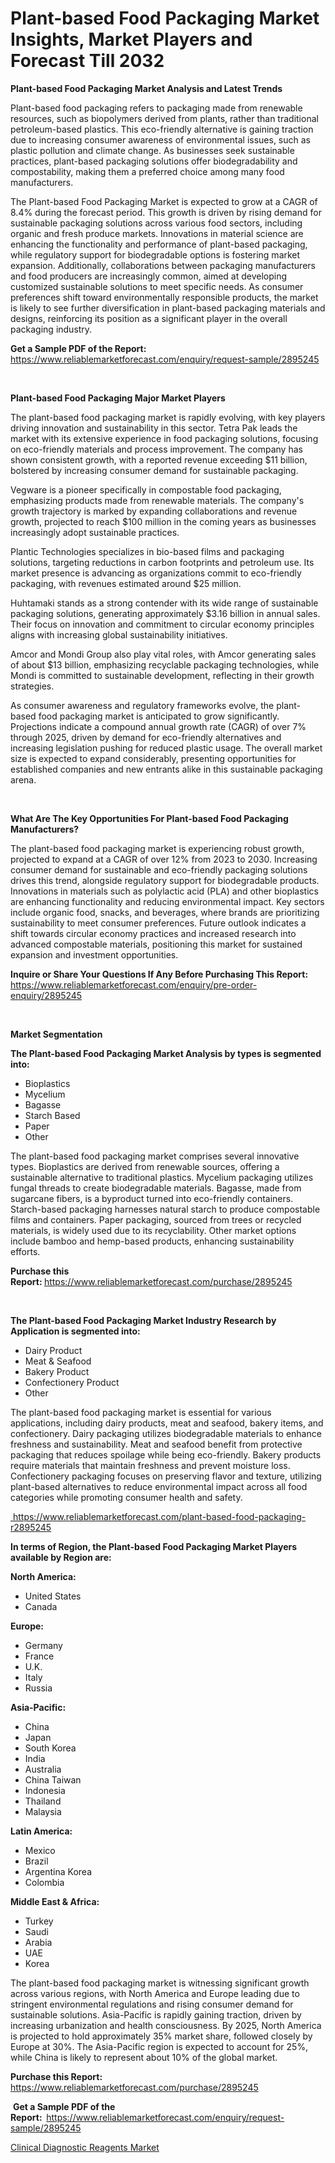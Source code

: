 <p><h1>Plant-based Food Packaging Market Insights, Market Players and Forecast Till 2032</h1></p><p><strong>Plant-based Food Packaging Market Analysis and Latest Trends</strong></p>
<p><p>Plant-based food packaging refers to packaging made from renewable resources, such as biopolymers derived from plants, rather than traditional petroleum-based plastics. This eco-friendly alternative is gaining traction due to increasing consumer awareness of environmental issues, such as plastic pollution and climate change. As businesses seek sustainable practices, plant-based packaging solutions offer biodegradability and compostability, making them a preferred choice among many food manufacturers.</p><p>The Plant-based Food Packaging Market is expected to grow at a CAGR of 8.4% during the forecast period. This growth is driven by rising demand for sustainable packaging solutions across various food sectors, including organic and fresh produce markets. Innovations in material science are enhancing the functionality and performance of plant-based packaging, while regulatory support for biodegradable options is fostering market expansion. Additionally, collaborations between packaging manufacturers and food producers are increasingly common, aimed at developing customized sustainable solutions to meet specific needs. As consumer preferences shift toward environmentally responsible products, the market is likely to see further diversification in plant-based packaging materials and designs, reinforcing its position as a significant player in the overall packaging industry.</p></p>
<p><strong>Get a Sample PDF of the Report:&nbsp;</strong> <a href="https://www.reliablemarketforecast.com/enquiry/request-sample/2895245?utm_campaign=2333&utm_medium=2&utm_source=Github&utm_content=ia&utm_term=15032025&utm_id=plant-based-food-packaging">https://www.reliablemarketforecast.com/enquiry/request-sample/2895245</a></p>
<p>&nbsp;</p>
<p><strong>Plant-based Food Packaging Major Market Players</strong></p>
<p><p>The plant-based food packaging market is rapidly evolving, with key players driving innovation and sustainability in this sector. Tetra Pak leads the market with its extensive experience in food packaging solutions, focusing on eco-friendly materials and process improvement. The company has shown consistent growth, with a reported revenue exceeding $11 billion, bolstered by increasing consumer demand for sustainable packaging.</p><p>Vegware is a pioneer specifically in compostable food packaging, emphasizing products made from renewable materials. The company's growth trajectory is marked by expanding collaborations and revenue growth, projected to reach $100 million in the coming years as businesses increasingly adopt sustainable practices.</p><p>Plantic Technologies specializes in bio-based films and packaging solutions, targeting reductions in carbon footprints and petroleum use. Its market presence is advancing as organizations commit to eco-friendly packaging, with revenues estimated around $25 million.</p><p>Huhtamaki stands as a strong contender with its wide range of sustainable packaging solutions, generating approximately $3.16 billion in annual sales. Their focus on innovation and commitment to circular economy principles aligns with increasing global sustainability initiatives.</p><p>Amcor and Mondi Group also play vital roles, with Amcor generating sales of about $13 billion, emphasizing recyclable packaging technologies, while Mondi is committed to sustainable development, reflecting in their growth strategies.</p><p>As consumer awareness and regulatory frameworks evolve, the plant-based food packaging market is anticipated to grow significantly. Projections indicate a compound annual growth rate (CAGR) of over 7% through 2025, driven by demand for eco-friendly alternatives and increasing legislation pushing for reduced plastic usage. The overall market size is expected to expand considerably, presenting opportunities for established companies and new entrants alike in this sustainable packaging arena.</p></p>
<p>&nbsp;</p>
<p><strong>What Are The Key Opportunities For Plant-based Food Packaging Manufacturers?</strong></p>
<p><p>The plant-based food packaging market is experiencing robust growth, projected to expand at a CAGR of over 12% from 2023 to 2030. Increasing consumer demand for sustainable and eco-friendly packaging solutions drives this trend, alongside regulatory support for biodegradable products. Innovations in materials such as polylactic acid (PLA) and other bioplastics are enhancing functionality and reducing environmental impact. Key sectors include organic food, snacks, and beverages, where brands are prioritizing sustainability to meet consumer preferences. Future outlook indicates a shift towards circular economy practices and increased research into advanced compostable materials, positioning this market for sustained expansion and investment opportunities.</p></p>
<p><strong>Inquire or Share Your Questions If Any Before Purchasing This Report:</strong> <a href="https://www.reliablemarketforecast.com/enquiry/pre-order-enquiry/2895245?utm_campaign=2333&utm_medium=2&utm_source=Github&utm_content=ia&utm_term=15032025&utm_id=plant-based-food-packaging">https://www.reliablemarketforecast.com/enquiry/pre-order-enquiry/2895245</a></p>
<p>&nbsp;</p>
<p><strong>Market Segmentation</strong></p>
<p><strong>The Plant-based Food Packaging Market Analysis by types is segmented into:</strong></p>
<p><ul><li>Bioplastics</li><li>Mycelium</li><li>Bagasse</li><li>Starch Based</li><li>Paper</li><li>Other</li></ul></p>
<p><p>The plant-based food packaging market comprises several innovative types. Bioplastics are derived from renewable sources, offering a sustainable alternative to traditional plastics. Mycelium packaging utilizes fungal threads to create biodegradable materials. Bagasse, made from sugarcane fibers, is a byproduct turned into eco-friendly containers. Starch-based packaging harnesses natural starch to produce compostable films and containers. Paper packaging, sourced from trees or recycled materials, is widely used due to its recyclability. Other market options include bamboo and hemp-based products, enhancing sustainability efforts.</p></p>
<p><strong>Purchase this Report:&nbsp;</strong><a href="https://www.reliablemarketforecast.com/purchase/2895245?utm_campaign=2333&utm_medium=2&utm_source=Github&utm_content=ia&utm_term=15032025&utm_id=plant-based-food-packaging">https://www.reliablemarketforecast.com/purchase/2895245</a></p>
<p>&nbsp;</p>
<p><strong>The Plant-based Food Packaging Market Industry Research by Application is segmented into:</strong></p>
<p><ul><li>Dairy Product</li><li>Meat & Seafood</li><li>Bakery Product</li><li>Confectionery Product</li><li>Other</li></ul></p>
<p><p>The plant-based food packaging market is essential for various applications, including dairy products, meat and seafood, bakery items, and confectionery. Dairy packaging utilizes biodegradable materials to enhance freshness and sustainability. Meat and seafood benefit from protective packaging that reduces spoilage while being eco-friendly. Bakery products require materials that maintain freshness and prevent moisture loss. Confectionery packaging focuses on preserving flavor and texture, utilizing plant-based alternatives to reduce environmental impact across all food categories while promoting consumer health and safety.</p></p>
<p><a href="https://www.reliablemarketforecast.com/plant-based-food-packaging-r2895245?utm_campaign=2333&utm_medium=2&utm_source=Github&utm_content=ia&utm_term=15032025&utm_id=plant-based-food-packaging">&nbsp;https://www.reliablemarketforecast.com/plant-based-food-packaging-r2895245</a></p>
<p><strong>In terms of Region, the Plant-based Food Packaging Market Players available by Region are:</strong></p>
<p>
    <p> <strong> North America: </strong>
        <ul>
            <li>United States</li>
            <li>Canada</li>
        </ul>
        </p> 
    <p> <strong> Europe: </strong>
        <ul>
            <li>Germany</li>
            <li>France</li>
            <li>U.K.</li>
            <li>Italy</li>
            <li>Russia</li>
        </ul>
        </p> 
    <p> <strong> Asia-Pacific: </strong>
        <ul>
            <li>China</li>
            <li>Japan</li>
            <li>South Korea</li>
            <li>India</li>
            <li>Australia</li>
            <li>China Taiwan</li>
            <li>Indonesia</li>
            <li>Thailand</li>
            <li>Malaysia</li>
        </ul>
        </p> 
    <p> <strong> Latin America: </strong>
        <ul>
            <li>Mexico</li>
            <li>Brazil</li>
            <li>Argentina Korea</li>
            <li>Colombia</li>
        </ul>
        </p> 
    <p> <strong> Middle East & Africa: </strong>
        <ul>
            <li>Turkey</li>
            <li>Saudi</li>
            <li>Arabia</li>
            <li>UAE</li>
            <li>Korea</li>
        </ul>
    </p>
    </p>
<p><p>The plant-based food packaging market is witnessing significant growth across various regions, with North America and Europe leading due to stringent environmental regulations and rising consumer demand for sustainable solutions. Asia-Pacific is rapidly gaining traction, driven by increasing urbanization and health consciousness. By 2025, North America is projected to hold approximately 35% market share, followed closely by Europe at 30%. The Asia-Pacific region is expected to account for 25%, while China is likely to represent about 10% of the global market.</p></p>
<p><strong>Purchase this Report: </strong><a href="https://www.reliablemarketforecast.com/purchase/2895245?utm_campaign=2333&utm_medium=2&utm_source=Github&utm_content=ia&utm_term=15032025&utm_id=plant-based-food-packaging">https://www.reliablemarketforecast.com/purchase/2895245</a></p>
<p>&nbsp;<strong>Get a Sample PDF of the Report:&nbsp;&nbsp;</strong><a href="https://www.reliablemarketforecast.com/enquiry/request-sample/2895245?utm_campaign=2333&utm_medium=2&utm_source=Github&utm_content=ia&utm_term=15032025&utm_id=plant-based-food-packaging">https://www.reliablemarketforecast.com/enquiry/request-sample/2895245</a></p>
<p><strong></strong></p>
<p><p><a href="https://github.com/edacruz6/Market-Research-Report-List-1/blob/main/clinical-diagnostic-reagents-market.md?utm_campaign=2333&utm_medium=2&utm_source=Github&utm_content=ia&utm_term=15032025&utm_id=plant-based-food-packaging">Clinical Diagnostic Reagents Market</a></p></p>